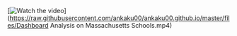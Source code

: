 [![Watch the video](https://raw.githubusercontent.com/ankaku00/ankaku00.github.io/files/master/images/Massachusetts.png)](https://raw.githubusercontent.com/ankaku00/ankaku00.github.io/master/files/Dashboard Analysis on Massachusetts Schools.mp4)
